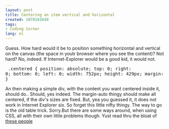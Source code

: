 ```yaml
---
layout: post
title: Centering an item vertical and horizontal
created: 1078181040
tags:
- Coding Corner
lang: nl
---
```

Guess. How hard would it be to position something horizontal and vertical on the canvas (the space in youtr browser where you see the content)? Not hard? No, indeed. If Internet-Explorer would be a good kid, it would not.<pre>    .centered {      position: absolute;      top: 0;      right: 0;      bottom: 0;      left: 0;      width: 752px;      height: 429px;      margin: auto;    }</pre>An then making a simple div, with the content you want centered inside it, should do.. Should, yes indeed. The margin-auto thingy should make all centered, if the div's sizes are fixed. But, yea you guessed it, it does not work in Internet Explorer six. So forget this little nifty thingy. The way to go is the old table trick. Sorry.But there are some ways around, when using CSS, all with their own little problems though. Yust read thru the bloat of [ these people](http://milov.nl/forum/1/28)
